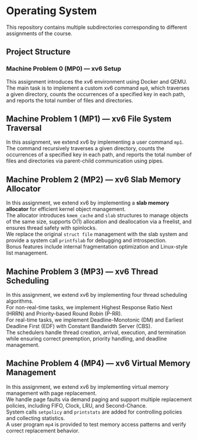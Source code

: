 # Operating System

This repository contains multiple subdirectories corresponding to different assignments of the course.

## Project Structure

### Machine Problem 0 (MP0) — xv6 Setup

This assignment introduces the xv6 environment using Docker and QEMU.  
The main task is to implement a custom xv6 command `mp0`, which traverses a given directory, counts the occurrences of a specified key in each path, and reports the total number of files and directories.  

## Machine Problem 1 (MP1) — xv6 File System Traversal

In this assignment, we extend xv6 by implementing a user command `mp1`.  
The command recursively traverses a given directory, counts the occurrences of a specified key in each path, and reports the total number of files and directories via parent-child communication using pipes.

## Machine Problem 2 (MP2) — xv6 Slab Memory Allocator

In this assignment, we extend xv6 by implementing a **slab memory allocator** for efficient kernel object management.  
The allocator introduces `kmem_cache` and `slab` structures to manage objects of the same size, supports O(1) allocation and deallocation via a freelist, and ensures thread safety with spinlocks.  
We replace the original `struct file` management with the slab system and provide a system call `printfslab` for debugging and introspection.  
Bonus features include internal fragmentation optimization and Linux-style list management. 

## Machine Problem 3 (MP3) — xv6 Thread Scheduling

In this assignment, we extend xv6 by implementing four thread scheduling algorithms.  
For non-real-time tasks, we implement Highest Response Ratio Next (HRRN) and Priority-based Round Robin (P-RR).  
For real-time tasks, we implement Deadline-Monotonic (DM) and Earliest Deadline First (EDF) with Constant Bandwidth Server (CBS).  
The schedulers handle thread creation, arrival, execution, and termination while ensuring correct preemption, priority handling, and deadline management.

## Machine Problem 4 (MP4) — xv6 Virtual Memory Management

In this assignment, we extend xv6 by implementing virtual memory management with page replacement.  
We handle page faults via demand paging and support multiple replacement policies, including FIFO, Clock, LRU, and Second-Chance.  
System calls `setpolicy` and `printstats` are added for controlling policies and collecting statistics.  
A user program `mp4` is provided to test memory access patterns and verify correct replacement behavior.
